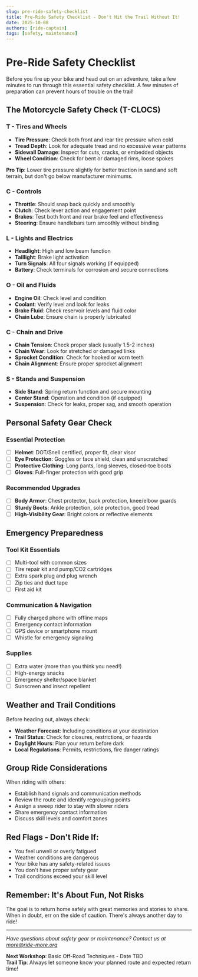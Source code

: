 ```yaml
---
slug: pre-ride-safety-checklist
title: Pre-Ride Safety Checklist - Don't Hit the Trail Without It!
date: 2025-10-08
authors: [ride-captain]
tags: [safety, maintenance]
---
```


# Pre-Ride Safety Checklist

Before you fire up your bike and head out on an adventure, take a few minutes to run through this essential safety checklist. A few minutes of preparation can prevent hours of trouble on the trail!

<!-- truncate -->

## The Motorcycle Safety Check (T-CLOCS)

### T - Tires and Wheels
- **Tire Pressure**: Check both front and rear tire pressure when cold
- **Tread Depth**: Look for adequate tread and no excessive wear patterns  
- **Sidewall Damage**: Inspect for cuts, cracks, or embedded objects
- **Wheel Condition**: Check for bent or damaged rims, loose spokes

**Pro Tip**: Lower tire pressure slightly for better traction in sand and soft terrain, but don't go below manufacturer minimums.

### C - Controls  
- **Throttle**: Should snap back quickly and smoothly
- **Clutch**: Check lever action and engagement point
- **Brakes**: Test both front and rear brake feel and effectiveness
- **Steering**: Ensure handlebars turn smoothly without binding

### L - Lights and Electrics
- **Headlight**: High and low beam function
- **Taillight**: Brake light activation
- **Turn Signals**: All four signals working (if equipped)
- **Battery**: Check terminals for corrosion and secure connections

### O - Oil and Fluids
- **Engine Oil**: Check level and condition
- **Coolant**: Verify level and look for leaks
- **Brake Fluid**: Check reservoir levels and fluid color
- **Chain Lube**: Ensure chain is properly lubricated

### C - Chain and Drive
- **Chain Tension**: Check proper slack (usually 1.5-2 inches)
- **Chain Wear**: Look for stretched or damaged links  
- **Sprocket Condition**: Check for hooked or worn teeth
- **Chain Alignment**: Ensure proper sprocket alignment

### S - Stands and Suspension
- **Side Stand**: Spring return function and secure mounting
- **Center Stand**: Operation and condition (if equipped)
- **Suspension**: Check for leaks, proper sag, and smooth operation

## Personal Safety Gear Check

### Essential Protection
- [ ] **Helmet**: DOT/Snell certified, proper fit, clear visor
- [ ] **Eye Protection**: Goggles or face shield, clean and unscratched
- [ ] **Protective Clothing**: Long pants, long sleeves, closed-toe boots
- [ ] **Gloves**: Full-finger protection with good grip

### Recommended Upgrades
- [ ] **Body Armor**: Chest protector, back protection, knee/elbow guards
- [ ] **Sturdy Boots**: Ankle protection, sole protection, good tread
- [ ] **High-Visibility Gear**: Bright colors or reflective elements

## Emergency Preparedness

### Tool Kit Essentials
- [ ] Multi-tool with common sizes
- [ ] Tire repair kit and pump/CO2 cartridges
- [ ] Extra spark plug and plug wrench
- [ ] Zip ties and duct tape
- [ ] First aid kit

### Communication & Navigation
- [ ] Fully charged phone with offline maps
- [ ] Emergency contact information
- [ ] GPS device or smartphone mount
- [ ] Whistle for emergency signaling

### Supplies
- [ ] Extra water (more than you think you need!)
- [ ] High-energy snacks
- [ ] Emergency shelter/space blanket
- [ ] Sunscreen and insect repellent

## Weather and Trail Conditions

Before heading out, always check:

- **Weather Forecast**: Including conditions at your destination
- **Trail Status**: Check for closures, restrictions, or hazards
- **Daylight Hours**: Plan your return before dark
- **Local Regulations**: Permits, restrictions, fire danger ratings

## Group Ride Considerations

When riding with others:
- Establish hand signals and communication methods
- Review the route and identify regrouping points
- Assign a sweep rider to stay with slower riders
- Share emergency contact information
- Discuss skill levels and comfort zones

## Red Flags - Don't Ride If:

- You feel unwell or overly fatigued  
- Weather conditions are dangerous
- Your bike has any safety-related issues
- You don't have proper safety gear
- Trail conditions exceed your skill level

## Remember: It's About Fun, Not Risks

The goal is to return home safely with great memories and stories to share. When in doubt, err on the side of caution. There's always another day to ride!

---

*Have questions about safety gear or maintenance? Contact us at more@ride-more.org*

**Next Workshop**: Basic Off-Road Techniques - Date TBD  
**Trail Tip**: Always let someone know your planned route and expected return time!
